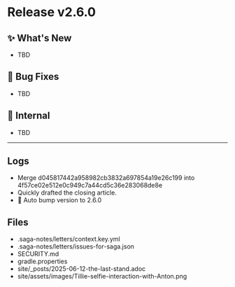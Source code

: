 # Release v2.6.0

## ✨ What's New

- TBD

## 🐛 Bug Fixes

- TBD

## 🔬 Internal

- TBD

---

## Logs

- Merge d045817442a958982cb3832a697854a19e26c199 into 4f57ce02e512e0c949c7a44cd5c36e283068de8e
- Quickly drafted the closing article.
- 🔼 Auto bump version to 2.6.0


## Files

- .saga-notes/letters/context.key.yml
- .saga-notes/letters/issues-for-saga.json
- SECURITY.md
- gradle.properties
- site/_posts/2025-06-12-the-last-stand.adoc
- site/assets/images/Tillie-selfie-interaction-with-Anton.png

